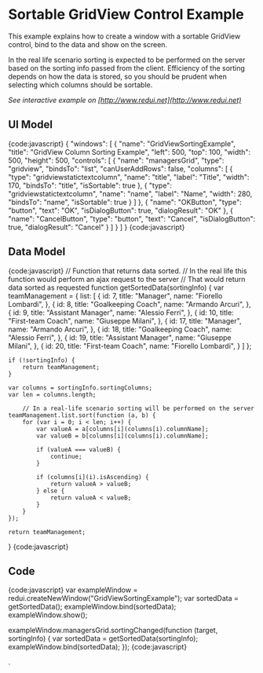 # Sortable GridView Control Example

This example explains how to create a window with a sortable GridView control, bind to the data and show on the screen. 

In the real life scenario sorting is expected to be performed on the server based on the sorting info passed from the client. Efficiency of the sorting depends on how the data is stored, so you should be prudent when selecting which columns should be sortable.

_See interactive example on [http://www.redui.net](http://www.redui.net)_

## UI Model

{code:javascript}
{
    "windows": [
        {
            "name": "GridViewSortingExample",
            "title": "GridView Column Sorting Example",
            "left": 500,
            "top": 100,
            "width": 500,
            "height": 500,
            "controls": [
                {
                    "name": "managersGrid",
                    "type": "gridview",
                    "bindsTo": "list",
                    "canUserAddRows": false,
                    "columns": [
                        {
                            "type": "gridviewstatictextcolumn",
                            "name": "title",
                            "label": "Title",
                            "width": 170,
                            "bindsTo": "title",
                            "isSortable": true
                        },
                        {
                            "type": "gridviewstatictextcolumn",
                            "name": "name",
                            "label": "Name",
                            "width": 280,
                            "bindsTo": "name",
                            "isSortable": true
                        }
                    ]
                },
                {
                    "name": "OKButton",
                    "type": "button",
                    "text": "OK",
                    "isDialogButton": true,
                    "dialogResult": "OK"
                },
                {
                    "name": "CancelButton",
                    "type": "button",
                    "text": "Cancel",
                    "isDialogButton": true,
                    "dialogResult": "Cancel"
                }
            ]
        }
    ]
}
{code:javascript}

## Data Model

{code:javascript}
// Function that returns data sorted.
// In the real life this function would perform an ajax request to the server
// That would return data sorted as requested
function getSortedData(sortingInfo) {
	var teamManagement = {
		list: [
			{
				id: 7,
				title: "Manager",
				name: "Fiorello Lombardi",
			},
			{
				id: 8,
				title: "Goalkeeping Coach",
				name: "Armando Arcuri",
			},
			{
				id: 9,
				title: "Assistant Manager",
				name: "Alessio Ferri",
			},
			{
				id: 10,
				title: "First-team Coach",
				name: "Giuseppe Milani",
			},
			{
				id: 17,
				title: "Manager",
				name: "Armando Arcuri",
			},
			{
				id: 18,
				title: "Goalkeeping Coach",
				name: "Alessio Ferri",
			},
			{
				id: 19,
				title: "Assistant Manager",
				name: "Giuseppe Milani",
			},
			{
				id: 20,
				title: "First-team Coach",
				name: "Fiorello Lombardi",
			}
		]
	};

	if (!sortingInfo) {
		return teamManagement;
	}
	
	var columns = sortingInfo.sortingColumns;
	var len = columns.length;

        // In a real-life scenario sorting will be performed on the server
	teamManagement.list.sort(function (a, b) {
		for (var i = 0; i < len; i++) {
			var valueA = a[columns[i](columns[i).columnName];
			var valueB = b[columns[i](columns[i).columnName];

			if (valueA === valueB) {
				continue;
			}

			if (columns[i](i).isAscending) {
				return valueA > valueB;
			} else {
				return valueA < valueB;
			}
		}
	});

	return teamManagement;
}
{code:javascript}

## Code

{code:javascript}
var exampleWindow = redui.createNewWindow("GridViewSortingExample");
var sortedData = getSortedData();
exampleWindow.bind(sortedData);
exampleWindow.show();

exampleWindow.managersGrid.sortingChanged(function (target, sortingInfo) {
	var sortedData = getSortedData(sortingInfo);
	exampleWindow.bind(sortedData);
});
{code:javascript}


.